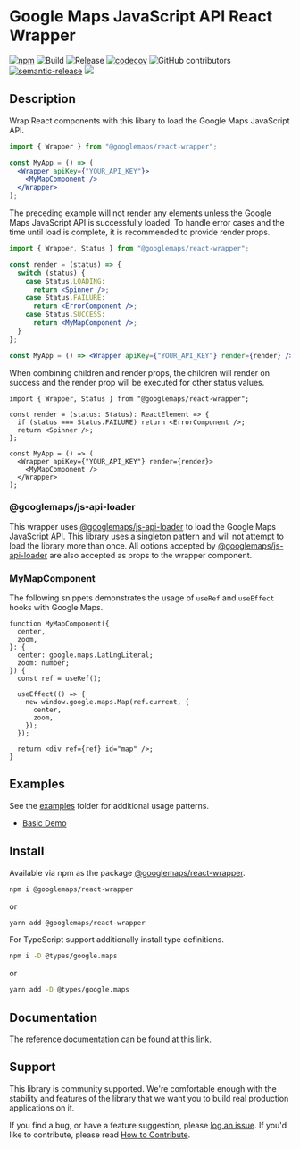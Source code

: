 # Google Maps JavaScript API React Wrapper

[![npm](https://img.shields.io/npm/v/@googlemaps/react-wrapper)](https://www.npmjs.com/package/@googlemaps/react-wrapper)
![Build](https://github.com/googlemaps/react-wrapper/workflows/Test/badge.svg)
![Release](https://github.com/googlemaps/react-wrapper/workflows/Release/badge.svg)
[![codecov](https://codecov.io/gh/googlemaps/react-wrapper/branch/master/graph/badge.svg)](https://codecov.io/gh/googlemaps/react-wrapper)
![GitHub contributors](https://img.shields.io/github/contributors/googlemaps/react-wrapper?color=green)
[![semantic-release](https://img.shields.io/badge/%20%20%F0%9F%93%A6%F0%9F%9A%80-semantic--release-e10079.svg)](https://github.com/semantic-release/semantic-release)
[![](https://github.com/jpoehnelt/in-solidarity-bot/raw/main/static//badge-flat-square.png)](https://github.com/apps/in-solidarity)

## Description

Wrap React components with this libary to load the Google Maps JavaScript API.

```jsx
import { Wrapper } from "@googlemaps/react-wrapper";

const MyApp = () => (
  <Wrapper apiKey={"YOUR_API_KEY"}>
    <MyMapComponent />
  </Wrapper>
);
```

The preceding example will not render any elements unless the Google Maps JavaScript API is successfully loaded. To handle error cases and the time until load is complete, it is recommended to provide render props.

```jsx
import { Wrapper, Status } from "@googlemaps/react-wrapper";

const render = (status) => {
  switch (status) {
    case Status.LOADING:
      return <Spinner />;
    case Status.FAILURE:
      return <ErrorComponent />;
    case Status.SUCCESS:
      return <MyMapComponent />;
  }
};

const MyApp = () => <Wrapper apiKey={"YOUR_API_KEY"} render={render} />;
```

When combining children and render props, the children will render on success and the render prop will be executed for other status values.

```tsx
import { Wrapper, Status } from "@googlemaps/react-wrapper";

const render = (status: Status): ReactElement => {
  if (status === Status.FAILURE) return <ErrorComponent />;
  return <Spinner />;
};

const MyApp = () => (
  <Wrapper apiKey={"YOUR_API_KEY"} render={render}>
    <MyMapComponent />
  </Wrapper>
);
```

### @googlemaps/js-api-loader

This wrapper uses [@googlemaps/js-api-loader][js_api_loader] to load the Google Maps JavaScript API. This library uses a singleton pattern and will not attempt to load the library more than once. All options accepted by [@googlemaps/js-api-loader][js_api_loader] are also accepted as props to the wrapper component.
### MyMapComponent

The following snippets demonstrates the usage of `useRef` and `useEffect` hooks with Google Maps.

```tsx
function MyMapComponent({
  center,
  zoom,
}: {
  center: google.maps.LatLngLiteral;
  zoom: number;
}) {
  const ref = useRef();

  useEffect(() => {
    new window.google.maps.Map(ref.current, {
      center,
      zoom,
    });
  });

  return <div ref={ref} id="map" />;
}
```

## Examples

See the [examples](https://github.com/googlemaps/react-wrapper/tree/main/examples) folder for additional usage patterns.

* [Basic Demo](https://googlemaps.github.io/react-wrapper/public/basic/)
## Install

Available via npm as the package [@googlemaps/react-wrapper](https://www.npmjs.com/package/@googlemaps/react-wrapper).

```sh
npm i @googlemaps/react-wrapper
```

or

```sh
yarn add @googlemaps/react-wrapper
```

For TypeScript support additionally install type definitions.

```sh
npm i -D @types/google.maps
```

or

```sh
yarn add -D @types/google.maps
```

## Documentation

The reference documentation can be found at this [link](https://googlemaps.github.io/react-wrapper/index.html).


## Support

This library is community supported. We're comfortable enough with the stability and features of
the library that we want you to build real production applications on it.

If you find a bug, or have a feature suggestion, please [log an issue][issues]. If you'd like to
contribute, please read [How to Contribute][contrib].

[issues]: https://github.com/googlemaps/react-wrapper/issues
[contrib]: https://github.com/googlemaps/react-wrapper/blob/master/CONTRIBUTING.md
[js_api_loader]: https://www.npmjs.com/package/@googlemaps/js-api-loader
